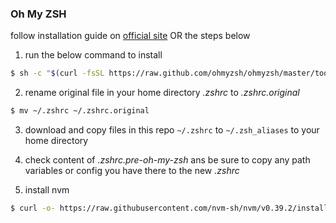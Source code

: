 ### Oh My ZSH
follow installation guide on [official site](ohmyz.sh/#install) OR the steps below

1. run the below command to install
```sh
$ sh -c "$(curl -fsSL https://raw.github.com/ohmyzsh/ohmyzsh/master/tools/install.sh)"
```

2. rename original file in your home directory *.zshrc* to *.zshrc.original*
```sh
$ mv ~/.zshrc ~/.zshrc.original
```

3. download and copy files in this repo `~/.zshrc` to `~/.zsh_aliases` to your home directory

4. check content of *.zshrc.pre-oh-my-zsh* ans be sure to copy any path variables or config you have there to the new *.zshrc*  

5. install nvm
```sh
$ curl -o- https://raw.githubusercontent.com/nvm-sh/nvm/v0.39.2/install.sh | bash
```